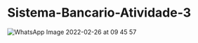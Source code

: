 # Sistema-Bancario-Atividade-3
![WhatsApp Image 2022-02-26 at 09 45 57](https://user-images.githubusercontent.com/76573571/155903220-64a64177-8334-42b7-a2d7-70c19599ae8a.jpeg)
